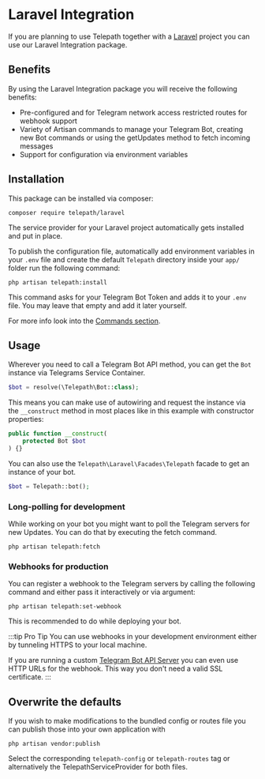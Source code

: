 Laravel Integration
===================

If you are planning to use Telepath together with a [Laravel](https://www.laravel.com) project you can use our Laravel Integration package.

## Benefits

By using the Laravel Integration package you will receive the following benefits:
* Pre-configured and for Telegram network access restricted routes for webhook support
* Variety of Artisan commands to manage your Telegram Bot, creating new Bot commands or using the getUpdates method to 
fetch incoming messages
* Support for configuration via environment variables

## Installation

This package can be installed via composer:

`composer require telepath/laravel`

The service provider for your Laravel project automatically gets installed and put in place.

To publish the configuration file, automatically add environment variables in your `.env` file and create the default `Telepath` directory inside your `app/` folder run the following command:

`php artisan telepath:install`

This command asks for your Telegram Bot Token and adds it to your `.env` file. You may leave that empty and add it later yourself.

For more info look into the [Commands section](../advanced/01-commands.md#php-artisan-telepathinstall).

## Usage

Wherever you need to call a Telegram Bot API method, you can get the `Bot` instance via Telegrams Service Container. 

```php
$bot = resolve(\Telepath\Bot::class);
```

This means you can make use of autowiring and request the instance via the `__construct` method in most places like in 
this example with constructor properties:

```php
public function __construct(
    protected Bot $bot
) {}
```

You can also use the `Telepath\Laravel\Facades\Telepath` facade to get an instance of your bot.

```php
$bot = Telepath::bot();
```

### Long-polling for development

While working on your bot you might want to poll the Telegram servers for new Updates. You can do that by executing the 
fetch command.

```php artisan telepath:fetch```

### Webhooks for production

You can register a webhook to the Telegram servers by calling the following command and either pass it interactively or 
via argument:

`php artisan telepath:set-webhook`

This is recommended to do while deploying your bot.

:::tip Pro Tip
You can use webhooks in your development environment either by tunneling HTTPS to your local machine.

If you are running a custom [Telegram Bot API Server](https://github.com/tdlib/telegram-bot-api/) you can even use 
HTTP URLs for the webhook. This way you don't need a valid SSL certificate.
:::

## Overwrite the defaults

If you wish to make modifications to the bundled config or routes file you can publish those into your own application with

`php artisan vendor:publish`

Select the corresponding `telepath-config` or `telepath-routes` tag or alternatively the TelepathServiceProvider for both files.
